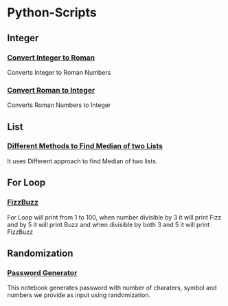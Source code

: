 # Python-Scripts

## Integer
### [Convert Integer to Roman](https://github.com/SandKrish/Python-Scripts/blob/main/Integer2Roman.ipynb)
Converts Integer to Roman Numbers
### [Convert Roman to Integer](https://github.com/SandKrish/Python-Scripts/blob/main/Roman2Integer.ipynb) 
Converts Roman Numbers to Integer

## List
### [Different Methods to Find Median of two Lists](https://github.com/SandKrish/Python-Scripts/blob/main/Different_method_to_Find_median_of_two_lists.ipynb)
It uses Different approach to find Median of two lists.

## For Loop
### [FizzBuzz](https://github.com/SandKrish/Python-Scripts/blob/main/FizzBuzz.ipynb) 
For Loop will print from 1 to 100, when number divisible by 3 it will print Fizz and by 5 it will print Buzz and when divisible by both 3 and 5 it will print FizzBuzz

## Randomization
### [Password Generator](https://github.com/SandKrish/Python-Scripts/blob/main/Password_Generator.ipynb)
This notebook generates password with number of charaters, symbol and numbers we provide as input using randomization.
